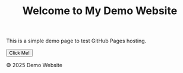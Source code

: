 <!DOCTYPE html>
<html lang="en">
<head>
  <meta charset="UTF-8">
  <meta name="viewport" content="width=device-width, initial-scale=1.0">
  <title>My Demo Website</title>
  <link rel="stylesheet" href="style.css">
</head>
<body>
  <header>
    <h1>Welcome to My Demo Website</h1>
  </header>

  <main>
    <p>This is a simple demo page to test GitHub Pages hosting.</p>
    <button onclick="showMessage()">Click Me!</button>
  </main>

  <footer>
    <p>© 2025 Demo Website</p>
  </footer>

  <script src="script.js"></script>
</body>
</html>
